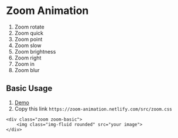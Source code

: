 # Zoom Animation

1. Zoom rotate
1. Zoom quick 
1. Zoom point
1. Zoom slow
1. Zoom brightness
1. Zoom right
1. Zoom in
1. Zoom blur

## Basic Usage
1. [Demo](https://zoom-animation.netlify.com)
1. Copy this link `https://zoom-animation.netlify.com/src/zoom.css`  

```
<div class="zoom zoom-basic">
    <img class="img-fluid rounded" src="your image"> 
</div>
```